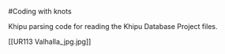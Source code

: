 #Coding with knots

Khipu parsing code for reading the Khipu Database Project files.

[[UR113 Valhalla_jpg.jpg]]
